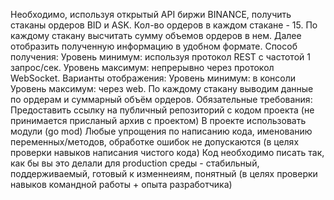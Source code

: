 Необходимо, используя открытый API биржи BINANCE, получить стаканы ордеров BID и ASK. Кол-во ордеров в каждом стакане - 15. По каждому стакану высчитать сумму объемов ордеров в нем.
Далее отобразить полученную информацию в удобном формате.
Способ получения:
Уровень минимум: используя протокол REST с частотой 1 запрос/сек.
Уровень максимум: непрерывно через протокол WebSocket.
Варианты отображения:
Уровень минимум: в консоли
Уровень максимум: через web.
По каждому стакану выводим данные по ордерам и суммарный объём ордеров.
Обязательные требования:
Предоставить ссылку на публичный репозиторий с кодом проекта (не принимается присланый архив с проектом)
В проекте использовать модули (go mod)
Любые упрощения по написанию кода, именованию переменных/методов, обработке ошибок не допускаются (в целях проверки навыков написания чистого кода)
Код необходимо писать так, как бы вы это делали для production среды - стабильный, поддерживаемый, готовый к изменнеиям, понятный (в целях проверки навыков командной работы + опыта разработчика)
